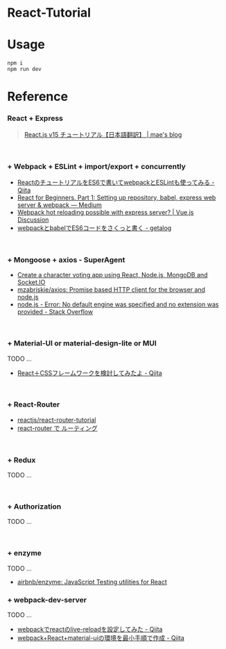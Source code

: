 React-Tutorial
======

# Usage

    npm i
    npm run dev

# Reference

### React + Express

> <a href="http://mae.chab.in/archives/2872" target="_blank">React.js v15 チュートリアル【日本語翻訳】 | mae&apos;s blog</a>

<br>

### + Webpack + ESLint + import/export + concurrently

- <a href="http://qiita.com/morizotter/items/9e2a7def6773a2a8e174" target="_blank">ReactのチュートリアルをES6で書いてwebpackとESLintも使ってみる - Qiita</a>
- <a href="https://medium.com/@viatsko/react-for-beginners-part-1-setting-up-repository-babel-express-web-server-webpack-a3a90cc05d1e#.6d3sozh4t" target="_blank">React for Beginners. Part 1: Setting up repository, babel, express web server &amp; webpack — Medium</a>
- <a href="http://forum.vuejs.org/topic/836/webpack-hot-reloading-possible-with-express-server/6" target="_blank">Webpack hot reloading possible with express server? | Vue.js Discussion</a>
- <a href="http://geta6.hatenablog.com/entry/2016/04/05/165201" target="_blank">webpackとbabelでES6コードをさくっと書く - getalog</a>

<br>

### + Mongoose + axios - SuperAgent

- <a href="http://sahatyalkabov.com/create-a-character-voting-app-using-react-nodejs-mongodb-and-socketio/" target="_blank">Create a character voting app using React, Node.js, MongoDB and Socket.IO</a>
- <a href="https://github.com/mzabriskie/axios" target="_blank">mzabriskie/axios: Promise based HTTP client for the browser and node.js</a>
- <a href="http://stackoverflow.com/questions/23595282/error-no-default-engine-was-specified-and-no-extension-was-provided" target="_blank">node.js - Error: No default engine was specified and no extension was provided - Stack Overflow</a>

<br>

### + Material-UI or material-design-lite or MUI

TODO ...

- <a href="http://qiita.com/usagi-f/items/9c675737ef44d0bfcb4e" target="_blank">React＋CSSフレームワークを検討してみたよ - Qiita</a>

<br>

### + React-Router

- <a href="https://github.com/reactjs/react-router-tutorial" target="_blank">reactjs/react-router-tutorial</a>
- <a href="http://smart.ataglance.jp/2016-01-07-react-router/" target="_blank">react-router で ルーティング</a>

<br>

### + Redux

TODO ...

<br>

### + Authorization

TODO ...

<br>

### + enzyme

TODO ...


- <a href="https://github.com/airbnb/enzyme" target="_blank">airbnb/enzyme: JavaScript Testing utilities for React</a>

### + webpack-dev-server

TODO ...

- <a href="http://qiita.com/fknsy/items/d2e216ae7bbe7e72d695" target="_blank">webpackでreactのlive-reloadを設定してみた - Qiita</a>
- <a href="http://qiita.com/takaki@github/items/724d97a20d3ae194ded4" target="_blank">webpack+React+material-uiの環境を最小手順で作成 - Qiita</a>